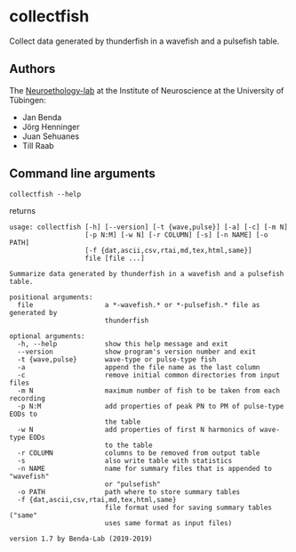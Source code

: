 # collectfish

 Collect data generated by thunderfish in a wavefish and a pulsefish table.

## Authors

The [Neuroethology-lab](https://uni-tuebingen.de/en/faculties/faculty-of-science/departments/biology/institutes/neurobiology/lehrbereiche/neuroethology/) at the Institute of Neuroscience at the University of T&uuml;bingen:
- Jan Benda
- J&ouml;rg Henninger
- Juan Sehuanes
- Till Raab


## Command line arguments

```
collectfish --help
```
returns
```
usage: collectfish [-h] [--version] [-t {wave,pulse}] [-a] [-c] [-m N]
                   [-p N:M] [-w N] [-r COLUMN] [-s] [-n NAME] [-o PATH]
                   [-f {dat,ascii,csv,rtai,md,tex,html,same}]
                   file [file ...]

Summarize data generated by thunderfish in a wavefish and a pulsefish table.

positional arguments:
  file                  a *-wavefish.* or *-pulsefish.* file as generated by
                        thunderfish

optional arguments:
  -h, --help            show this help message and exit
  --version             show program's version number and exit
  -t {wave,pulse}       wave-type or pulse-type fish
  -a                    append the file name as the last column
  -c                    remove initial common directories from input files
  -m N                  maximum number of fish to be taken from each recording
  -p N:M                add properties of peak PN to PM of pulse-type EODs to
                        the table
  -w N                  add properties of first N harmonics of wave-type EODs
                        to the table
  -r COLUMN             columns to be removed from output table
  -s                    also write table with statistics
  -n NAME               name for summary files that is appended to "wavefish"
                        or "pulsefish"
  -o PATH               path where to store summary tables
  -f {dat,ascii,csv,rtai,md,tex,html,same}
                        file format used for saving summary tables ("same"
                        uses same format as input files)

version 1.7 by Benda-Lab (2019-2019)
```
